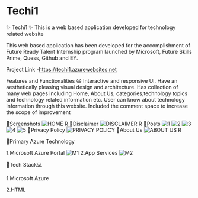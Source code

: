# Techi1
✨ Techi1 ✨
This is a web based application developed for technology related website

This web based application has been developed for the accomplishment of Future Ready Talent Internship program launched by Microsoft, Future Skills Prime, Quess, Github and EY.

Project Link -https://techi1.azurewebsites.net

Features and Functionalities 😃
Interactive and responsive UI.
Have an aesthetically pleasing visual design and architecture.
Has collection of many web pages including Home, About Us, categories,technology topics and technology related information etc.
User can know about technology information through this website.
Included the comment space to increase the scope of improvement

🔗Screenshots
![HOME R](https://user-images.githubusercontent.com/118887479/204207943-dd286c17-fc5f-4145-b6a9-8b207b8e116a.jpg)
🔗Disclaimer
![DISCLAIMER R](https://user-images.githubusercontent.com/118887479/204208044-15774fc3-e508-4805-ad9a-4a9ae186c0e0.jpg)
🔗Posts
![1](https://user-images.githubusercontent.com/118887479/204208098-c160da1a-b980-4b1b-a9b7-73075606d620.jpg)
![2](https://user-images.githubusercontent.com/118887479/204208126-950243c3-da6b-4784-baa1-8393ca166fc8.jpg)
![3](https://user-images.githubusercontent.com/118887479/204208144-d4d3789a-b93a-45d4-a9c8-b5871e21ae89.jpg)
![4](https://user-images.githubusercontent.com/118887479/204208164-5ad3bc26-6824-4e81-96d6-b02c28d7d374.jpg)
![5](https://user-images.githubusercontent.com/118887479/204208174-733123bd-eb63-42f2-8457-34a26c230121.jpg)
🔗Privacy Policy
![PRIVACY POLICY](https://user-images.githubusercontent.com/118887479/204208283-fb4975b9-57b5-400c-b53d-e7331a421d33.jpg)
🔗About Us
![ABOUT US R](https://user-images.githubusercontent.com/118887479/204208342-158e0995-7c5e-4ebc-89a8-28a7b857f250.jpg)

🔗Primary Azure Technology

1.Microsoft Azure Portal
![M1](https://user-images.githubusercontent.com/118887479/204208550-b499d390-ee2f-4905-9784-93d1b87b561f.jpg)
2.App Services 
![M2](https://user-images.githubusercontent.com/118887479/204208624-05d2f828-02ce-4c22-97cd-fa8395e5fbb4.jpg)

🔗Tech Stack💻

1.Microsoft Azure

2.HTML
